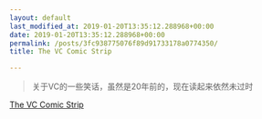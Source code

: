 ```yaml
---
layout: default
last_modified_at: 2019-01-20T13:35:12.288968+00:00
date: 2019-01-20T13:35:12.288968+00:00
permalink: /posts/3fc938775076f89d91733178a0774350/
title: The VC Comic Strip

---
```


> 关于VC的一些笑话，虽然是20年前的，现在读起来依然未过时

[The VC Comic Strip](https://www.thevc.com/test/)

